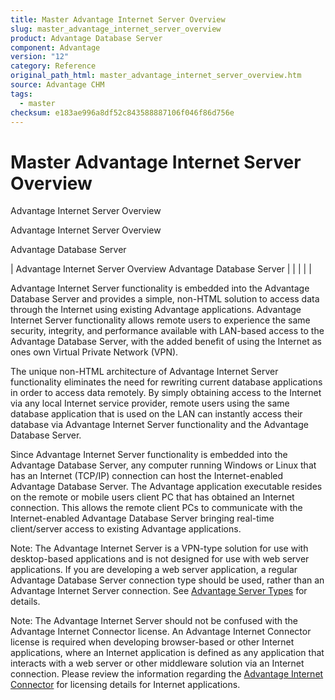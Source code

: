 ```yaml
---
title: Master Advantage Internet Server Overview
slug: master_advantage_internet_server_overview
product: Advantage Database Server
component: Advantage
version: "12"
category: Reference
original_path_html: master_advantage_internet_server_overview.htm
source: Advantage CHM
tags:
  - master
checksum: e183ae996a8df52c843588887106f046f86d756e
---
```


# Master Advantage Internet Server Overview

Advantage Internet Server Overview

Advantage Internet Server Overview

Advantage Database Server

| Advantage Internet Server Overview  Advantage Database Server |  |  |  |  |

Advantage Internet Server functionality is embedded into the Advantage Database Server and provides a simple, non-HTML solution to access data through the Internet using existing Advantage applications. Advantage Internet Server functionality allows remote users to experience the same security, integrity, and performance available with LAN-based access to the Advantage Database Server, with the added benefit of using the Internet as ones own Virtual Private Network (VPN).

The unique non-HTML architecture of Advantage Internet Server functionality eliminates the need for rewriting current database applications in order to access data remotely. By simply obtaining access to the Internet via any local Internet service provider, remote users using the same database application that is used on the LAN can instantly access their database via Advantage Internet Server functionality and the Advantage Database Server.

Since Advantage Internet Server functionality is embedded into the Advantage Database Server, any computer running Windows or Linux that has an Internet (TCP/IP) connection can host the Internet-enabled Advantage Database Server. The Advantage application executable resides on the remote or mobile users client PC that has obtained an Internet connection. This allows the remote client PCs to communicate with the Internet-enabled Advantage Database Server bringing real-time client/server access to existing Advantage applications.

Note: The Advantage Internet Server is a VPN-type solution for use with desktop-based applications and is not designed for use with web server applications. If you are developing a web server application, a regular Advantage Database Server connection type should be used, rather than an Advantage Internet Server connection. See [Advantage Server Types](master_advantage_server_types.md) for details.

Note: The Advantage Internet Server should not be confused with the Advantage Internet Connector license. An Advantage Internet Connector license is required when developing browser-based or other Internet applications, where an Internet application is defined as any application that interacts with a web server or other middleware solution via an Internet connection. Please review the information regarding the [Advantage Internet Connector](master_advantage_internet_connector.md) for licensing details for Internet applications.
